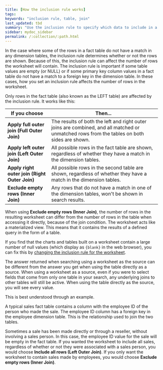 ```yaml
---
title: [How the inclusion rule works]
tags:
keywords: "inclusion rule, table, join"
last_updated: tbd
summary: "Use the inclusion rule to specify which data to include in a worksheet where two or more tables are joined. If you are familiar with SQL, you might think of it as a JOIN condition."
sidebar: mydoc_sidebar
permalink: /:collection/:path.html
---
```

In the case where some of the rows in a fact table do not have a match in any
dimension tables, the inclusion rule determines whether or not the rows are
shown. Because of this, the inclusion rule can affect the number of rows the
worksheet will contain.  The inclusion rule is important if some table values
are empty (or NULL) or if some primary key column values in a fact table do not
have a match to a foreign key in the dimension table. In these cases, how you
set an inclusion rule affects the number of rows in the worksheet.

Only rows in the fact table (also known as the LEFT table) are affected by the inclusion rule. It works like this:

| If you choose |  Then... |
|---------------|------------|
| **Apply full outer join (Full Outer Join)** | The results of both the left and right outer joins are combined, and all matched or unmatched rows from the tables on both sides are shown.|
| **Apply left outer join (Left Outer Join)** | All possible rows in the fact table are shown, regardless of whether they have a match in the dimension tables.|
|  **Apply right outer join (Right Outer Join)** | All possible rows in the second table are shown, regardless of whether they have a match in the dimension tables. |
| **Exclude empty rows (Inner Join)** | Any rows that do not have a match in one of the dimension tables, won't be shown in search results.|

When using **Exclude empty rows (Inner Join)**, the number of rows in the
resulting worksheet can differ from the number of rows in the table when
accessing it directly, because of the join condition. The worksheet acts like a
materialized view. This means that it contains the results of a defined query in
the form of a table.

If you find that the charts and tables built on a worksheet contain a large number of null values (which display as `{blank}` in the web browser), you can fix this by [changing the inclusion rule for the worksheet](change_inclusion_rule.html#).

The answer returned when searching using a worksheet as the source can be different from the answer you get when using the table directly as a source. When using a worksheet as a source, even if you were to select fields that come from only one table in your search, any underlying joins to other tables will still be active. When using the table directly as the source, you will see every value.

This is best understood through an example.

A typical sales fact table contains a column with the employee ID of the person who made the sale. The employee ID column has a foreign key in the employee dimension table. This is the relationship used to join the two tables.

Sometimes a sale has been made directly or through a reseller, without involving a sales person. In this case, the employee ID value for the sale will be empty in the fact table. If you wanted the worksheet to include all sales, regardless of whether or not they were associated with a sales person, you would choose **Include all rows (Left Outer Join)**. If you only want the worksheet to contain sales made by employees, you would choose **Exclude empty rows (Inner Join)**.
